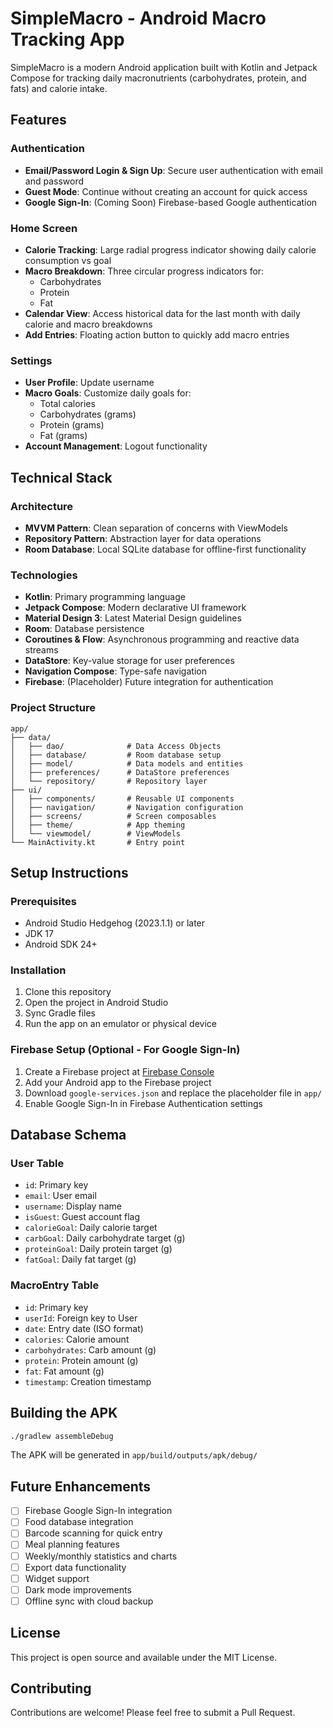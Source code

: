# SimpleMacro - Android Macro Tracking App

SimpleMacro is a modern Android application built with Kotlin and Jetpack Compose for tracking daily macronutrients (carbohydrates, protein, and fats) and calorie intake.

## Features

### Authentication
- **Email/Password Login & Sign Up**: Secure user authentication with email and password
- **Guest Mode**: Continue without creating an account for quick access
- **Google Sign-In**: (Coming Soon) Firebase-based Google authentication

### Home Screen
- **Calorie Tracking**: Large radial progress indicator showing daily calorie consumption vs goal
- **Macro Breakdown**: Three circular progress indicators for:
  - Carbohydrates
  - Protein
  - Fat
- **Calendar View**: Access historical data for the last month with daily calorie and macro breakdowns
- **Add Entries**: Floating action button to quickly add macro entries

### Settings
- **User Profile**: Update username
- **Macro Goals**: Customize daily goals for:
  - Total calories
  - Carbohydrates (grams)
  - Protein (grams)
  - Fat (grams)
- **Account Management**: Logout functionality

## Technical Stack

### Architecture
- **MVVM Pattern**: Clean separation of concerns with ViewModels
- **Repository Pattern**: Abstraction layer for data operations
- **Room Database**: Local SQLite database for offline-first functionality

### Technologies
- **Kotlin**: Primary programming language
- **Jetpack Compose**: Modern declarative UI framework
- **Material Design 3**: Latest Material Design guidelines
- **Room**: Database persistence
- **Coroutines & Flow**: Asynchronous programming and reactive data streams
- **DataStore**: Key-value storage for user preferences
- **Navigation Compose**: Type-safe navigation
- **Firebase**: (Placeholder) Future integration for authentication

### Project Structure
```
app/
├── data/
│   ├── dao/              # Data Access Objects
│   ├── database/         # Room database setup
│   ├── model/            # Data models and entities
│   ├── preferences/      # DataStore preferences
│   └── repository/       # Repository layer
├── ui/
│   ├── components/       # Reusable UI components
│   ├── navigation/       # Navigation configuration
│   ├── screens/          # Screen composables
│   ├── theme/            # App theming
│   └── viewmodel/        # ViewModels
└── MainActivity.kt       # Entry point
```

## Setup Instructions

### Prerequisites
- Android Studio Hedgehog (2023.1.1) or later
- JDK 17
- Android SDK 24+

### Installation
1. Clone this repository
2. Open the project in Android Studio
3. Sync Gradle files
4. Run the app on an emulator or physical device

### Firebase Setup (Optional - For Google Sign-In)
1. Create a Firebase project at [Firebase Console](https://console.firebase.google.com/)
2. Add your Android app to the Firebase project
3. Download `google-services.json` and replace the placeholder file in `app/`
4. Enable Google Sign-In in Firebase Authentication settings

## Database Schema

### User Table
- `id`: Primary key
- `email`: User email
- `username`: Display name
- `isGuest`: Guest account flag
- `calorieGoal`: Daily calorie target
- `carbGoal`: Daily carbohydrate target (g)
- `proteinGoal`: Daily protein target (g)
- `fatGoal`: Daily fat target (g)

### MacroEntry Table
- `id`: Primary key
- `userId`: Foreign key to User
- `date`: Entry date (ISO format)
- `calories`: Calorie amount
- `carbohydrates`: Carb amount (g)
- `protein`: Protein amount (g)
- `fat`: Fat amount (g)
- `timestamp`: Creation timestamp

## Building the APK

```bash
./gradlew assembleDebug
```

The APK will be generated in `app/build/outputs/apk/debug/`

## Future Enhancements
- [ ] Firebase Google Sign-In integration
- [ ] Food database integration
- [ ] Barcode scanning for quick entry
- [ ] Meal planning features
- [ ] Weekly/monthly statistics and charts
- [ ] Export data functionality
- [ ] Widget support
- [ ] Dark mode improvements
- [ ] Offline sync with cloud backup

## License
This project is open source and available under the MIT License.

## Contributing
Contributions are welcome! Please feel free to submit a Pull Request.
